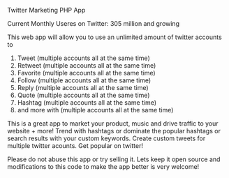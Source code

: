 Twitter Marketing PHP App

Current Monthly Useres on Twitter: 305 million and growing



This web app will allow you to use an unlimited amount of twitter accounts to 

1. Tweet (multiple accounts all at the same time) 
2. Retweet (multiple accounts all at the same time) 
3. Favorite (multiple accounts all at the same time) 
4. Follow (multiple accounts all at the same time) 
5. Reply (multiple accounts all at the same time) 
6. Quote (multiple accounts all at the same time) 
7. Hashtag (multiple accounts all at the same time) 
8. and more with (multiple accounts all at the same time) 

This is a great app to market your product, music and drive traffic to your website + more!
Trend with hashtags or dominate the popular hashtags or search results with your custom keywords.
Create custom tweets for multiple twitter acounts. Get popular on twitter!

Please do not abuse this app or try selling it. Lets keep it open source and modifications to this code to make the app better is very welcome!
